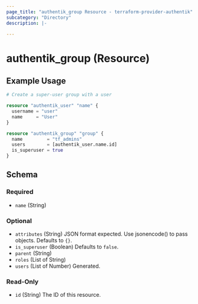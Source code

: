 ```yaml
---
page_title: "authentik_group Resource - terraform-provider-authentik"
subcategory: "Directory"
description: |-
  
---
```


# authentik_group (Resource)



## Example Usage

```terraform
# Create a super-user group with a user

resource "authentik_user" "name" {
  username = "user"
  name     = "User"
}

resource "authentik_group" "group" {
  name         = "tf_admins"
  users        = [authentik_user.name.id]
  is_superuser = true
}
```

<!-- schema generated by tfplugindocs -->
## Schema

### Required

- `name` (String)

### Optional

- `attributes` (String) JSON format expected. Use jsonencode() to pass objects. Defaults to `{}`.
- `is_superuser` (Boolean) Defaults to `false`.
- `parent` (String)
- `roles` (List of String)
- `users` (List of Number) Generated.

### Read-Only

- `id` (String) The ID of this resource.
